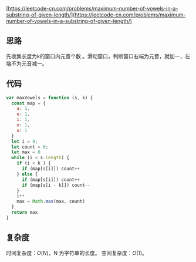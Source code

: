 [https://leetcode-cn.com/problems/maximum-number-of-vowels-in-a-substring-of-given-length/](https://leetcode-cn.com/problems/maximum-number-of-vowels-in-a-substring-of-given-length/)

## 思路
先收集长度为k的窗口内元音个数 。滑动窗口，判断窗口右端为元音，就加一，左端不为元音减一。

## 代码
```js
var maxVowels = function (s, k) {
  const map = {
    a: 1,
    e: 1,
    i: 1,
    o: 1,
    u: 1
  }
  let i = 0;
  let count = 0;
  let max = 0
  while (i < s.length) {
    if (i < k ) {
      if (map[s[i]]) count++
    } else {
      if (map[s[i]]) count++
      if (map[s[i - k]]) count--
    }
    i++
    max = Math.max(max, count)
  }
  return max
}
```
## 复杂度
时间复杂度：$O(N)$，N 为字符串的长度。
空间复杂度：$O(1)$。